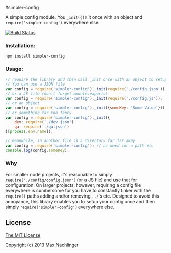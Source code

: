 #simpler-config

A simple config module. You `_init({})` it once with an object and `require('simpler-config')` everywhere else.

[![Build Status](https://travis-ci.org/maxnachlinger/simpler-config.png?branch=master)](https://travis-ci.org/maxnachlinger/simpler-config)

### Installation:
```
npm install simpler-config
```
### Usage:

```javascript
// require the library and then call _init once with an object to setup your config.
// You can use a JSON file
var config = require('simpler-config')._init(require('./config.json'));
// or a JS file (don't forget module.exports)
var config = require('simpler-config')._init(require('./config.js'));
// or an object
var config = require('simpler-config')._init({someKey: 'Some Value'}));
// or something far too fancy
var config = require('simpler-config')._init({
	dev: require('./dev.json')
	qa: require('./qa.json')
}[process.env.name]);

// meanwhile, in another file in a directory far far away
var config = require('simpler-config'); // no need for a path etc
console.log(config.someKey); 
```
### Why
For smaller node projects, it's reasonable to simply `require('./config/config.json')` (or a JS file) and use that 
for configuration. On larger projects, however, requiring a config file everywhere is cumbersome for you have to 
constantly tinker with the `require()` paths adding and/or removing `../`'s etc. Designed to avoid this annoyance, 
this library enables you to setup your config once and then simply `require('simpler-config')` everywhere else. 

## License

[The MIT License](http://opensource.org/licenses/MIT)

Copyright (c) 2013 Max Nachlinger

